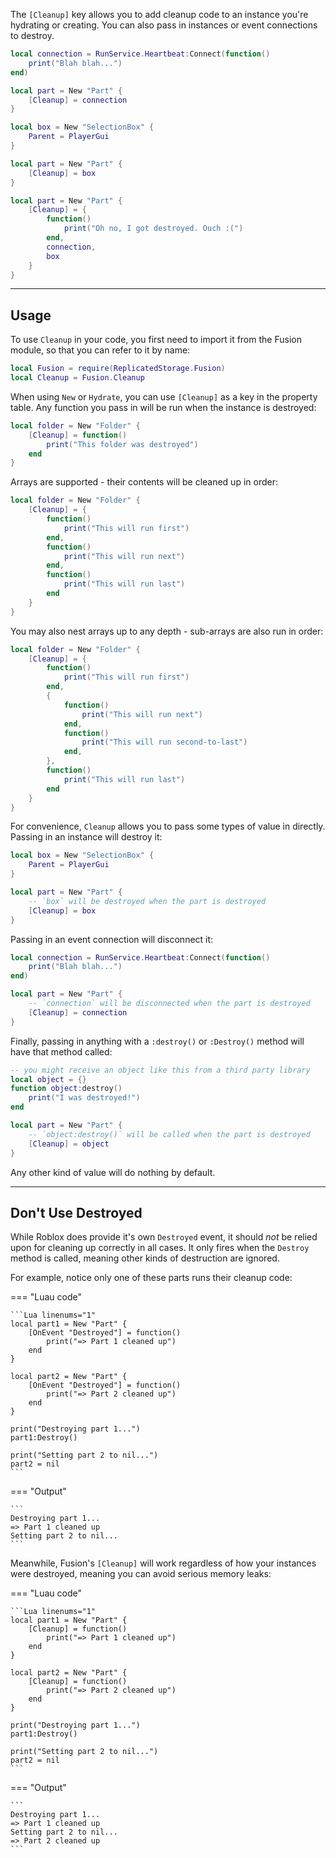 The `[Cleanup]` key allows you to add cleanup code to an instance you're
hydrating or creating. You can also pass in instances or event connections to
destroy.

```Lua
local connection = RunService.Heartbeat:Connect(function()
    print("Blah blah...")
end)

local part = New "Part" {
    [Cleanup] = connection
}
```

```Lua
local box = New "SelectionBox" {
    Parent = PlayerGui
}

local part = New "Part" {
    [Cleanup] = box
}
```

```Lua
local part = New "Part" {
    [Cleanup] = {
        function()
            print("Oh no, I got destroyed. Ouch :(")
        end,
        connection,
        box
    }
}
```

-----

## Usage

To use `Cleanup` in your code, you first need to import it from the Fusion
module, so that you can refer to it by name:

```Lua linenums="1" hl_lines="2"
local Fusion = require(ReplicatedStorage.Fusion)
local Cleanup = Fusion.Cleanup
```

When using `New` or `Hydrate`, you can use `[Cleanup]` as a key in the property
table. Any function you pass in will be run when the instance is destroyed:

```Lua
local folder = New "Folder" {
    [Cleanup] = function()
        print("This folder was destroyed")
    end
}
```

Arrays are supported - their contents will be cleaned up in order:

```Lua
local folder = New "Folder" {
    [Cleanup] = {
        function()
            print("This will run first")
        end,
        function()
            print("This will run next")
        end,
        function()
            print("This will run last")
        end
    }
}
```

You may also nest arrays up to any depth - sub-arrays are also run in order:

```Lua
local folder = New "Folder" {
    [Cleanup] = {
        function()
            print("This will run first")
        end,
        {
            function()
                print("This will run next")
            end,
            function()
                print("This will run second-to-last")
            end,
        },
        function()
            print("This will run last")
        end
    }
}
```

For convenience, `Cleanup` allows you to pass some types of value in directly.
Passing in an instance will destroy it:

```Lua
local box = New "SelectionBox" {
    Parent = PlayerGui
}

local part = New "Part" {
    -- `box` will be destroyed when the part is destroyed
    [Cleanup] = box
}
```

Passing in an event connection will disconnect it:

```Lua
local connection = RunService.Heartbeat:Connect(function()
    print("Blah blah...")
end)

local part = New "Part" {
    -- `connection` will be disconnected when the part is destroyed
    [Cleanup] = connection
}
```

Finally, passing in anything with a `:destroy()` or `:Destroy()` method will
have that method called:

```Lua
-- you might receive an object like this from a third party library
local object = {}
function object:destroy()
    print("I was destroyed!")
end

local part = New "Part" {
    -- `object:destroy()` will be called when the part is destroyed
    [Cleanup] = object
}
```

Any other kind of value will do nothing by default.

-----

## Don't Use Destroyed

While Roblox does provide it's own `Destroyed` event, it should *not* be relied
upon for cleaning up correctly in all cases. It only fires when the `Destroy`
method is called, meaning other kinds of destruction are ignored.

For example, notice only one of these parts runs their cleanup code:

=== "Luau code"

    ```Lua linenums="1"
    local part1 = New "Part" {
        [OnEvent "Destroyed"] = function()
            print("=> Part 1 cleaned up")
        end
    }
    
    local part2 = New "Part" {
        [OnEvent "Destroyed"] = function()
            print("=> Part 2 cleaned up")
        end
    }

    print("Destroying part 1...")
    part1:Destroy()

    print("Setting part 2 to nil...")
    part2 = nil
    ```

=== "Output"

    ```
    Destroying part 1...
    => Part 1 cleaned up
    Setting part 2 to nil...
    ```

Meanwhile, Fusion's `[Cleanup]` will work regardless of how your instances were
destroyed, meaning you can avoid serious memory leaks:

=== "Luau code"

    ```Lua linenums="1"
    local part1 = New "Part" {
        [Cleanup] = function()
            print("=> Part 1 cleaned up")
        end
    }
    
    local part2 = New "Part" {
        [Cleanup] = function()
            print("=> Part 2 cleaned up")
        end
    }

    print("Destroying part 1...")
    part1:Destroy()

    print("Setting part 2 to nil...")
    part2 = nil
    ```

=== "Output"

    ```
    Destroying part 1...
    => Part 1 cleaned up
    Setting part 2 to nil...
    => Part 2 cleaned up
    ```